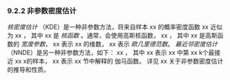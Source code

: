 ### 9.2.2 非参数密度估计


*核密度估计* （KDE）是一种非参数方法，将来自样本 xx 的概率密度函数 xx 近似为
xx ，
其中 xx 是 *核函数* 。通常，会使用高斯核函数，
xx ，
其中 xx 是高斯函数的 *宽度参数*， xx 表示 xx 的维数， xx 表示 *欧几里德范数*。
*最近邻密度估计* （NNDE）是另一种非参数方法，如下：
xx ，
其中 xx 表示 xx 中第 xx k个最接近 xx x的样本， xx 表示 xx 节中解释的 伽马函数。
详见 xx 关于非参数密度估计的推导和性质。
